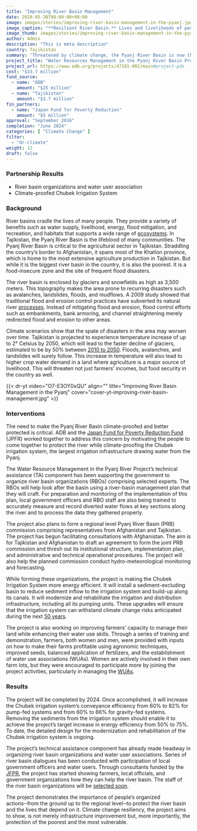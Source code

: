 ```yaml
---
title: "Improving River Basin Management"
date: 2020-05-30T08:09:00+08:00
image: images/stories/improving-river-basin-management-in-the-pyanj.jpg
image_caption: "**Resilient River Basin.** Lives and livelihoods of people dependent on the Pyanj River Basin in Tajikistan have a more secure future as the basin becomes better protected and climate-proofed."
image_thumb: images/stories/improving-river-basin-management-in-the-pyanj-th.jpg
author: Admin
description: "This is meta description"
country: Tajikistan
summary: "Threatened by climate change, the Pyanj River Basin is now the center of climate-proofing activities, thanks to a collaborative project by ADB and the Japan Fund for Poverty Reduction."
project_title: "Water Resources Management in the Pyanj River Basin Project"
project_url: https://www.adb.org/projects/47181-002/main#project-pds
cost: "$33.7 million"
fund_source: 
  - name: "ADB"
    amount: "$25 million"
  - name: "Tajikistan"
    amount: "$3.7 million"
fin_partners: 
  - name: "Japan Fund for Poverty Reduction"
    amount: "$5 million"
approval: "September 2016"
completion: "June 2024"
categories: [ "Climate Change​" ]
filter:
  - "dr-climate"
weight: 12
draft: false
---
```


### Partnership Results
<ul class="dr-results">
  <li><i class="icon-check-circle"></i> River basin organizations and water user association</li>
  <li><i class="icon-check-circle"></i> Climate-proofed Chubek Irrigation System</li>
</ul>

### Background

River basins cradle the lives of many people. They provide a variety of benefits such as water supply, livelihood, energy, flood mitigation, and recreation, and habitats that supports a wide range of [ecosystems](https://www.adb.org/sites/default/files/publication/30248/river-basin-planning.pdf). In Tajikistan, the Pyanj River Basin is the lifeblood of many communities. The Pyanj River Basin is critical to the agricultural sector in Tajikistan. Straddling the country’s border to Afghanistan, it spans most of the Khatlon province, which is home to the most extensive agriculture production in Tajikistan. But while it is the biggest river basin in the country, it is also the poorest. It is a food-insecure zone and the site of frequent flood disasters.

The river basin is enclosed by glaciers and snowfields as high as 3,500 meters. This topography makes the area prone to recurring disasters such as avalanches, landslides, floods, and mudflows. A 2009 study showed that traditional flood and erosion control practices have subverted its natural river [processes](https://www.adb.org/sites/default/files/publication/42682/cwa-wp-06-pyanj-river-morphology.pdf). Instead of mitigating flood and erosion, flood control efforts such as embankments, bank armoring, and channel straightening merely redirected flood and erosion to other areas.

Climate scenarios show that the spate of disasters in the area may worsen over time. Tajikistan is projected to experience temperature increase of up to 2° Celsius by 2050, which will lead to the faster decline of glaciers, estimated to be by 50% between [2010 to 2050](https://www.adb.org/sites/default/files/publication/42682/cwa-wp-06-pyanj-river-morphology.pdf).  Floods, avalanches, and landslides will surely follow. This increase in temperature will also lead to higher crop water demand in a land where agriculture is a major source of livelihood. This will threaten not just farmers’ incomes, but food security in the country as well.


{{< dr-yt video="O7-E3OY0xQU" align="" title="Improving River Basin Management in the Pyanj" cover="cover-yt-improving-river-basin-management.jpg" >}}


### Interventions

The need to make the Pyanj River Basin climate-proofed and better protected is critical. ADB and the [Japan Fund for Poverty Reduction Fund](./modalities/trust-funds/single-partner-trust-funds/#jfpr) (JPFR) worked together to address this concern by motivating the people to come together to protect the river while climate-proofing the Chubek irrigation system, the largest irrigation infrastructure drawing water from the Pyanj.

The Water Resource Management in the Pyanj River Project’s technical assistance (TA) component has been supporting the government to organize river basin organizations (RBOs) comprising selected experts. The RBOs will help look after the basin using a river-basin management plan that they will craft.  For preparation and monitoring of the implementation of this plan, local government officers and RBO staff are also being trained to accurately measure and record diverted water flows at key sections along the river and to process the data they gathered properly.

The project also plans to form a regional level Pyanj River Basin (PRB) commission comprising representatives from Afghanistan and Tajikistan. The project has begun facilitating consultations with Afghanistan. The aim is for Tajikistan and Afghanistan to draft an agreement to form the joint PRB commission and thresh out its institutional structure, implementation plan, and administrative and technical operational procedures. The project will also help the planned commission conduct hydro-meteorological monitoring and forecasting.

While forming these organizations, the project is making the Chubek Irrigation System more energy efficient. It will install a sediment-excluding basin to reduce sediment inflow to the irrigation system and build-up along its canals. It will modernize and rehabilitate the irrigation and distribution infrastructure, including all its pumping units. These upgrades will ensure that the irrigation system can withstand climate change risks anticipated during the next [50 years](https://www.adb.org/sites/default/files/project-document/198876/47181-002-pam.pdf).

The project is also working on improving farmers’ capacity to manage their land while enhancing their water use skills. Through a series of training and demonstration, farmers, both women and men, were provided with inputs on how to make their farms profitable using agronomic techniques, improved seeds, balanced application of fertilizers, and the establishment of water use associations (WUAs). Women are actively involved in their own farm lots, but they were encouraged to participate more by joining the project activities, particularly in managing the [WUAs](https://www.adb.org/sites/default/files/project-document/198876/47181-002-pam.pdf).

### Results

The project will be completed by 2024. Once accomplished, it will increase the Chubek irrigation system’s conveyance efficiency from 60% to 82% for pump-fed systems and from 60% to 66% for gravity-fed systems. Removing the sediments from the irrigation system should enable it to achieve the project’s target increase in energy efficiency from 50% to 75%. To date, the detailed design for the modernization and rehabilitation of the Chubek irrigation system is ongoing.

The project’s technical assistance component has already made headway in organizing river basin organizations and water user associations. Series of river basin dialogues has been conducted with participation of local government officers and water users. Through consultants funded by the [JFPR](./modalities/trust-funds/single-partner-trust-funds/#jfpr), the project has started showing farmers, local officials, and government organizations how they can help the river basin. The staff of the river basin organizations will be [selected soon](https://www.adb.org/projects/47181-002/main#project-pds).

The project demonstrates the importance of people’s organized actions─from the ground up to the regional level─to protect the river basin and the lives that depend on it. Climate change resiliency, the project aims to show, is not merely infrastructure improvement but, more importantly, the protection of the poorest and the most vulnerable.